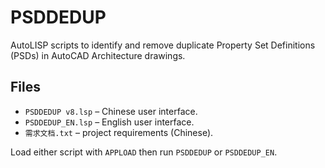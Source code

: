 # PSDDEDUP

AutoLISP scripts to identify and remove duplicate Property Set Definitions (PSDs) in AutoCAD Architecture drawings.

## Files

- `PSDDEDUP v8.lsp` – Chinese user interface.
- `PSDDEDUP_EN.lsp` – English user interface.
- `需求文档.txt` – project requirements (Chinese).

Load either script with `APPLOAD` then run `PSDDEDUP` or `PSDDEDUP_EN`.

